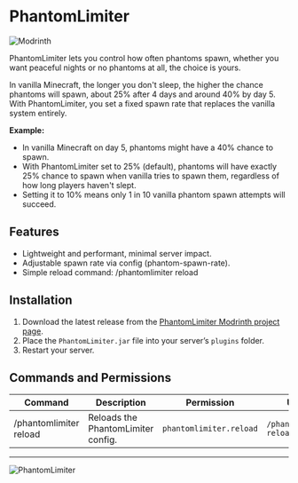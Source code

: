 # PhantomLimiter

![Modrinth](https://img.shields.io/modrinth/v/d5YylCDk)

PhantomLimiter lets you control how often phantoms spawn, whether you want peaceful nights or no phantoms at all, the choice is yours.

In vanilla Minecraft, the longer you don't sleep, the higher the chance phantoms will spawn, about 25% after 4 days and around 40% by day 5.
With PhantomLimiter, you set a fixed spawn rate that replaces the vanilla system entirely.

**Example:**
- In vanilla Minecraft on day 5, phantoms might have a 40% chance to spawn.
- With PhantomLimiter set to 25% (default), phantoms will have exactly 25% chance to spawn when vanilla tries to spawn them, regardless of how long players haven't slept.
- Setting it to 10% means only 1 in 10 vanilla phantom spawn attempts will succeed.
  
## Features
- Lightweight and performant, minimal server impact.
- Adjustable spawn rate via config (phantom-spawn-rate).
- Simple reload command: /phantomlimiter reload

## Installation
1. Download the latest release from the [PhantomLimiter Modrinth project page](https://modrinth.com/plugin/phantomlimiter).
2. Place the `PhantomLimiter.jar` file into your server’s `plugins` folder.
3. Restart your server.

## Commands and Permissions
| Command              | Description                         | Permission              | Usage                        |
|----------------------|-------------------------------------|-------------------------|------------------------------|
| /phantomlimiter reload | Reloads the PhantomLimiter config. | `phantomlimiter.reload` | `/phantomlimiter reload`     |

---

![PhantomLimiter](https://cdn.modrinth.com/data/d5YylCDk/images/7edff8838cb454de5ff6b0d0e071071c8cf5ed32.png)
